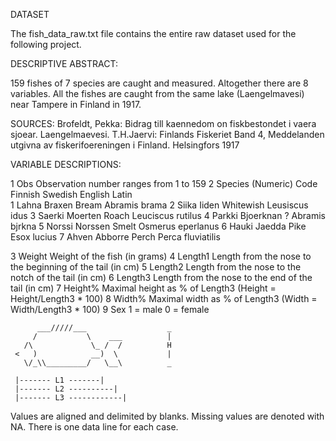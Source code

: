 DATASET

The fish_data_raw.txt file contains the entire raw dataset used for the following project. 

DESCRIPTIVE ABSTRACT:

159 fishes of 7 species are caught and measured. Altogether there are
8 variables.  All the fishes are caught from the same lake
(Laengelmavesi) near Tampere in Finland in 1917.

SOURCES:
Brofeldt, Pekka: Bidrag till kaennedom on fiskbestondet i vaera
        sjoear. Laengelmaevesi. T.H.Jaervi: Finlands Fiskeriet  Band 4,
        Meddelanden utgivna av fiskerifoereningen i Finland.
        Helsingfors 1917

VARIABLE DESCRIPTIONS:

1  Obs       Observation number ranges from 1 to 159
2  Species   (Numeric)
        Code Finnish  Swedish    English        Latin      
         1   Lahna    Braxen     Bream          Abramis brama
         2   Siika    Iiden      Whitewish      Leusiscus idus
         3   Saerki   Moerten    Roach          Leuciscus rutilus
         4   Parkki   Bjoerknan  ?              Abramis bjrkna
         5   Norssi   Norssen    Smelt          Osmerus eperlanus
         6   Hauki    Jaedda     Pike           Esox lucius
         7   Ahven    Abborre    Perch          Perca fluviatilis

3  Weight      Weight of the fish (in grams)
4  Length1     Length from the nose to the beginning of the tail (in cm)
5  Length2     Length from the nose to the notch of the tail (in cm)
6  Length3     Length from the nose to the end of the tail (in cm)
7  Height%     Maximal height as % of Length3 (Height =  Height/Length3 * 100)
8  Width%      Maximal width as % of Length3 (Width  =  Width/Length3 * 100)
9  Sex         1 = male 0 = female



          ___/////___                  _
         /           \    ___          |
       /\             \_ /  /          H
     <   )            __)  \           |
       \/_\\_________/   \__\          _

     |------- L1 -------|
     |------- L2 ----------|
     |------- L3 ------------|


Values are aligned and delimited by blanks.
Missing values are denoted with NA.
There is one data line for each case.
